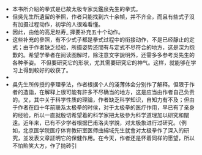 - 本书所介紹的拳式是已故太极专家吳鑑泉先生的拳式。
- 但吳先生所遺留的拳照，作者只能找到六十余幀，并不齐全，而且有些式子沒有加摄过程动作，初学的人很难看懂。
- 因此，由他的高足赵寿_ 择要补充五十个动作。
- 这些补充的參照，有不少式子都是拳式过程中的衔接动作，不是已经靜止的定式；由于作者缺乏经验，所摄姿势还間有与定式不尽符合的地方，这是深为抱歉的。希望学拳者在阅读图解时，除注意文字說明外，还需多多参考吳先生的各种拳姿。
  不但要研究它的形状，尤其需要研究它的神气。这样，就能够在学习上得到較好的收获了。
-
- 吳先生所传授的拳理拳法，作者根据个人的淺薄体会分别作了解释。但限于作者的造詣，在解释上很可能有許多不尽确当的地方，这是应当由作者自己负责的。又，其中关于科学性质的理論，作者缺乏科学知识，自知力有不及；但由于作者在四十年前联系太极拳的时侯，对于太极拳的医疗作用，早已有了亲身的经验，所以一直就殷切希望着的科学家把太极參为科学道理加以研究和闡遠。近年来，已有不少学者根据巴甫洛夫学說，对太极象进行过研究。（例如，北京医学院医疗体育教研室医师曲綿域先生就會对太极拳作了深入的研究，並发表文章証明它的保健作用。在今天，作者还是怀着同样的愿望，所以不怕貽笑大方，作了抛砖引
